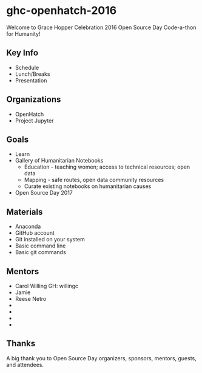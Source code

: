 # ghc-openhatch-2016

Welcome to Grace Hopper Celebration 2016 Open Source Day Code-a-thon for Humanity!

## Key Info

- Schedule
- Lunch/Breaks
- Presentation

## Organizations

- OpenHatch
- Project Jupyter

## Goals

- Learn
- Gallery of Humanitarian Notebooks
  * Education - teaching women; access to technical resources; open data
  * Mapping - safe routes, open data community resources
  * Curate existing notebooks on humanitarian causes
- Open Source Day 2017

## Materials

- Anaconda
- GitHub account
- Git installed on your system
- Basic command line
- Basic git commands

## Mentors

- Carol Willing GH: willingc
- Jamie
- Reese Netro
-
- 
- 
-

## Thanks

A big thank you to Open Source Day organizers, sponsors, mentors, guests, and attendees.



